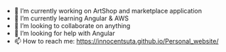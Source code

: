 - 🔭 I’m currently working on ArtShop and marketplace application
- 🌱 I’m currently learning Angular & AWS
- 👯 I’m looking to collaborate on anything 
- 🤔 I’m looking for help with Angular 
- 📫 How to reach me: https://innocentsuta.github.io/Personal_website/
